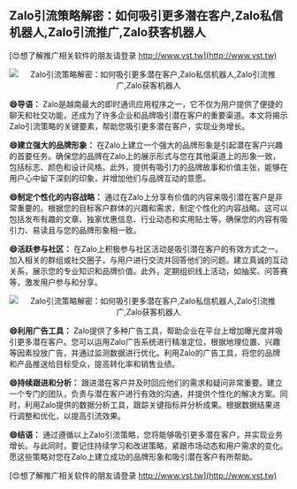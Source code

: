 ## **Zalo引流策略解密：如何吸引更多潜在客户,Zalo私信机器人,Zalo引流推广,Zalo获客机器人**

[😍想了解推广相关软件的朋友请登录 http://www.vst.tw](http://www.vst.tw)

 <center><img src="https://vst.tw/MP4/tuiguang/png/1.png" alt="Zalo引流策略解密：如何吸引更多潜在客户,Zalo私信机器人,Zalo引流推广,Zalo获客机器人"></center>

**😄导语：**
Zalo是越南最大的即时通讯应用程序之一，它不仅为用户提供了便捷的聊天和社交功能，还成为了许多企业和品牌吸引潜在客户的重要渠道。本文将揭示Zalo引流策略的关键要素，帮助您吸引更多潜在客户，实现业务增长。

**😄建立强大的品牌形象：**
在Zalo上建立一个强大的品牌形象是引起潜在客户兴趣的首要任务。确保您的品牌在Zalo上的展示形式与您在其他渠道上的形象一致，包括标志、颜色和设计风格。此外，提供有吸引力的品牌故事和价值主张，能够在用户心中留下深刻的印象，并增加他们与品牌互动的意愿。

**😄制定个性化的内容战略：**
通过在Zalo上分享有价值的内容来吸引潜在客户是非常重要的。根据您的目标客户群体的兴趣和需求，制定个性化的内容战略。这可以包括发布有趣的文章、独家优惠信息、行业动态和实用贴士等。确保您的内容有吸引力、易读且与您的品牌形象相一致。

**😄活跃参与社区：**
在Zalo上积极参与社区活动是吸引潜在客户的有效方式之一。加入相关的群组或社交圈子，与用户进行交流并回答他们的问题。建立真诚的互动关系，展示您的专业知识和品牌价值。此外，定期组织线上活动，如抽奖、问答赛等，激发用户参与和分享。

 <center><img src="https://vst.tw/MP4/tuiguang/png/3.png" alt="Zalo引流策略解密：如何吸引更多潜在客户,Zalo私信机器人,Zalo引流推广,Zalo获客机器人"></center>

**😄利用广告工具：**
Zalo提供了多种广告工具，帮助企业在平台上增加曝光度并吸引更多潜在客户。您可以运用Zalo广告系统进行精准定位，根据地理位置、兴趣等因素投放广告，并通过监测数据进行优化。利用Zalo的广告工具，将您的品牌和产品推送给目标受众，提高转化率和销售业绩。

**😄持续跟进和分析：**
跟进潜在客户并及时回应他们的需求和疑问非常重要。建立一个专门的团队，负责与潜在客户进行有效的沟通，并提供个性化的解决方案。同时，利用Zalo提供的数据分析工具，跟踪关键指标并分析成果。根据数据结果进行调整和优化，以提高引流效果。

**😄结语：**
通过遵循以上Zalo引流策略，您将能够吸引更多潜在客户，并实现业务增长。与此同时，要记住持续学习和改进策略，紧跟市场动态和用户需求的变化。愿这些策略对您在Zalo上建立成功的品牌形象和吸引潜在客户有所帮助。

[😍想了解推广相关软件的朋友请登录 http://www.vst.tw](http://www.vst.tw)



